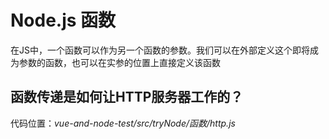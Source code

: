 # Node.js 函数
在JS中，一个函数可以作为另一个函数的参数。我们可以在外部定义这个即将成为参数的函数，也可以在实参的位置上直接定义该函数

## 函数传递是如何让HTTP服务器工作的？
代码位置：*vue-and-node-test/src/tryNode/函数/http.js*

